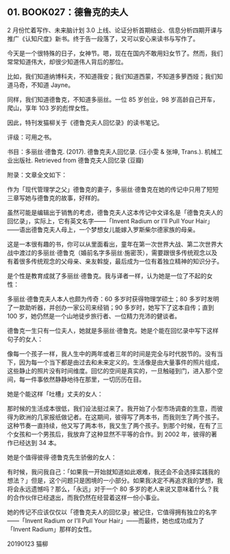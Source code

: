 ## 01. BOOK027：德鲁克的夫人

2 月份忙着写作、未来脑计划 3.0 上线、论证分析首期结业、信息分析四期开课与推广《认知尺度》新书。终于告一段落了，又可以安心来读书与写作了。

今天是一个很特殊的日子，女神节。嗯，现在在国内不敢用妇女节了。然而，我们常常知道伟大，却很少知道伟人背后的那位。

比如，我们知道纳博科夫，不知道薇安；我们知道西蒙，不知道多萝西娅；我们知道马奇，不知道 Jayne。

同样，我们知道德鲁克，不知道多丽丝。一位 85 岁创业，98 岁高龄自己开车，爬山，享年 103 岁的彪悍女性。

因此，特刊发猫柳关于《德鲁克夫人回忆录》的读书笔记。

评级：可用之书。

书目：多丽丝·德鲁克. (2017). 德鲁克夫人回忆录. (汪小雯 & 张坤, Trans.). 机械工业出版社. Retrieved from 德鲁克夫人回忆录 (豆瓣)

附录：文章全文如下：

作为「现代管理学之父」德鲁克的妻子，多丽丝·德鲁克在她的传记中只用了短短三章写她与德鲁克的故事，好样的。

虽然可能是编辑出于销售的考虑，德鲁克夫人这本传记中文译名是「德鲁克夫人的回忆录」，实际上，它有英文名字——「Invent Radium or I’ll Pull Your Hair」——语出德鲁克夫人母上，一个梦想女儿能嫁入罗斯柴尔德家族的母亲。

这是一本很有趣的书，你可以从里面看出，童年在第一次世界大战、第二次世界大战中渡过的多丽丝·德鲁克（婚前名字多丽丝·施密茨），需要跟很多传统观念以及有着很多传统观念的父母亲、亲友斡旋，最后成为一位有着独立精神的知识分子。

是个性是教育成就了多丽丝·德鲁克。我与译者一样，认为她是一位了不起的女性：

多丽丝·德鲁克夫人本人也颇为传奇：60 多岁时获得物理学硕士；80 多岁时发明了一款助听器，并创办一家公司来经销；90 多岁时，她写下了这本自传；直到 100 岁，她仍然是一个山地徒步旅行者、一位精力充沛的健谈者。

德鲁克一生只有一位夫人，她就是多丽丝·德鲁克。她是个能在回忆录中写下这样句子的女人：

像每一个孩子一样，我人生中的两年或者三年的时间是完全与时代脱节的。没有当下，因为每一个当下都是由过去和未来定义的。生活像是由大量事件的照片组成，这些静止的照片没有时间维度。回忆的空间是真实的，一旦触碰到门，进入那个空间，每一件事依然静静地待在那里，一切历历在目。

她是个能这样「吐槽」丈夫的女人：

那时候的生活成本很低，我们设法挺过来了。我开始了小型市场调查的生意，而彼得为欧洲的几家报纸做记者。在这期间，彼得写了两本书，而我则生了两个孩子。这种节奏一直持续，他又写了两本书，我又生了两个孩子。到那个时候，在有了三个女孩和一个男孩后，我放弃了这种显然不平等的合作。到 2002 年，彼得的著作已经达到 34 本。

她是个值得彼得·德鲁克先生骄傲的女人：

有时候，我问我自己：「如果我一开始就知道如此艰难，我还会不会选择实践我的想法？」但是，这个问题只是困境的一小部分。如果我决定不再追求我的梦想，我将会永远遗憾吗？那么，「永远」对于一个 80 多岁的老人来说又意味着什么？我的合作伙伴已经退出，而我仍然在经营着这样一份小事业。

她的传记不应该仅仅以「德鲁克夫人的回忆录」被记住，它值得拥有独立的名字——「Invent Radium or I’ll Pull Your Hair」——而最终，她也成功成为了「Invent Radium」那样的女性。

20190123 猫柳
